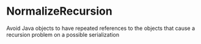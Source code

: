 # NormalizeRecursion
Avoid Java objects to have repeated references to the objects that cause a recursion problem on a possible serialization
